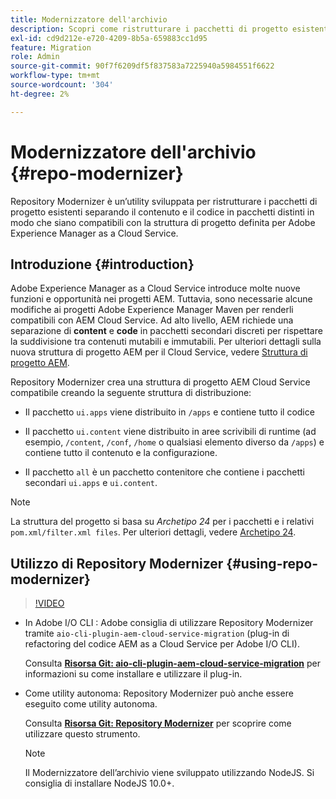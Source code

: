 ```yaml
---
title: Modernizzatore dell'archivio
description: Scopri come ristrutturare i pacchetti di progetto esistenti e renderli compatibili con la struttura di progetto definita per Adobe Experience Manager as a Cloud Service.
exl-id: cd9d212e-e720-4209-8b5a-659883cc1d95
feature: Migration
role: Admin
source-git-commit: 90f7f6209df5f837583a7225940a5984551f6622
workflow-type: tm+mt
source-wordcount: '304'
ht-degree: 2%

---
```


# Modernizzatore dell&#39;archivio {#repo-modernizer}

Repository Modernizer è un’utility sviluppata per ristrutturare i pacchetti di progetto esistenti separando il contenuto e il codice in pacchetti distinti in modo che siano compatibili con la struttura di progetto definita per Adobe Experience Manager as a Cloud Service.

## Introduzione {#introduction}

Adobe Experience Manager as a Cloud Service introduce molte nuove funzioni e opportunità nei progetti AEM. Tuttavia, sono necessarie alcune modifiche ai progetti Adobe Experience Manager Maven per renderli compatibili con AEM Cloud Service. Ad alto livello, AEM richiede una separazione di **content** e **code** in pacchetti secondari discreti per rispettare la suddivisione tra contenuti mutabili e immutabili. Per ulteriori dettagli sulla nuova struttura di progetto AEM per il Cloud Service, vedere [Struttura di progetto AEM](https://experienceleague.adobe.com/docs/experience-manager-cloud-service/content/implementing/developing/aem-project-content-package-structure.html?lang=it).

Repository Modernizer crea una struttura di progetto AEM Cloud Service compatibile creando la seguente struttura di distribuzione:

* Il pacchetto `ui.apps` viene distribuito in `/apps` e contiene tutto il codice

* Il pacchetto `ui.content` viene distribuito in aree scrivibili di runtime (ad esempio, `/content`, `/conf`, `/home` o qualsiasi elemento diverso da `/apps`) e contiene tutto il contenuto e la configurazione.

* Il pacchetto `all` è un pacchetto contenitore che contiene i pacchetti secondari `ui.apps` e `ui.content`.

>[!NOTE]
>La struttura del progetto si basa su *Archetipo 24* per i pacchetti e i relativi `pom.xml/filter.xml files`. Per ulteriori dettagli, vedere [Archetipo 24](https://github.com/adobe/aem-project-archetype).

## Utilizzo di Repository Modernizer {#using-repo-modernizer}

>[!VIDEO](https://video.tv.adobe.com/v/333057/?quality=12&learn=on)

* In Adobe I/O CLI : Adobe consiglia di utilizzare Repository Modernizer tramite `aio-cli-plugin-aem-cloud-service-migration` (plug-in di refactoring del codice AEM as a Cloud Service per Adobe I/O CLI).

  Consulta **[Risorsa Git: aio-cli-plugin-aem-cloud-service-migration](https://github.com/adobe/aio-cli-plugin-aem-cloud-service-migration#introduction)** per informazioni su come installare e utilizzare il plug-in.

* Come utility autonoma: Repository Modernizer può anche essere eseguito come utility autonoma.

  Consulta **[Risorsa Git: Repository Modernizer](https://github.com/adobe/aem-cloud-service-source-migration/tree/master/packages/repository-modernizer)** per scoprire come utilizzare questo strumento.

  >[!NOTE]
  >
  >Il Modernizzatore dell’archivio viene sviluppato utilizzando NodeJS. Si consiglia di installare NodeJS 10.0+.
